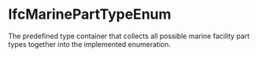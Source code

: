 IfcMarinePartTypeEnum
=====================

The predefined type container that collects all possible marine facility part types together into the implemented enumeration.
